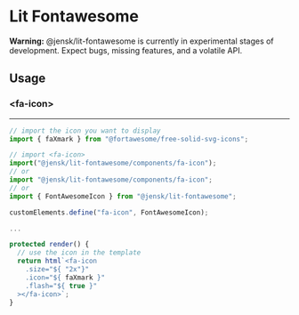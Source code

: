 # Lit Fontawesome

**Warning:** @jensk/lit-fontawesome is currently in experimental stages of development. Expect bugs, missing features, and a volatile API.

## Usage

### \<fa-icon\>
---
```ts
// import the icon you want to display
import { faXmark } from "@fortawesome/free-solid-svg-icons";

// import <fa-icon>
import("@jensk/lit-fontawesome/components/fa-icon");
// or
import "@jensk/lit-fontawesome/components/fa-icon";
// or
import { FontAwesomeIcon } from "@jensk/lit-fontawesome";

customElements.define("fa-icon", FontAwesomeIcon);

...

protected render() {
  // use the icon in the template
  return html`<fa-icon
    .size="${ "2x"}"
    .icon="${ faXmark }"
    .flash="${ true }"
  ></fa-icon>`;
}
```